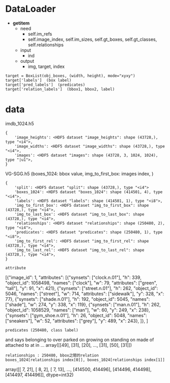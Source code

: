 # DataLoader
- __getitem__
	- need
		- self.im_refs
		- self.image_index, self.im_sizes, self.gt_boxes, self.gt_classes, self.relationships
	- input
		- ind
	- output 
		- img, target, index
```
target = BoxList(obj_boxes, (width, height), mode="xyxy")
target['labels']  (box label)
target['pred_labels']  (predicates)
target['relation_labels']  (bbox1, bbox2, label)
```

# data

imdb_1024.h5 
```
{
	'image_heights': <HDF5 dataset "image_heights": shape (43728,), type "<i4">, 
	'image_widths': <HDF5 dataset "image_widths": shape (43728,), type "<i4">, 
	'images': <HDF5 dataset "images": shape (43728, 3, 1024, 1024), type "|u1">, 
}
```
VG-SGG.h5 (boxes_1024: bbox value, img_to_first_box: images index, )
```
{
	'split': <HDF5 dataset "split": shape (43728,), type "<i4">
	'boxes_1024': <HDF5 dataset "boxes_1024": shape (414501, 4), type "<i4">, 
	'labels': <HDF5 dataset "labels": shape (414501, 1), type "<i8">, 
	'img_to_first_box': <HDF5 dataset "img_to_first_box": shape (43728,), type "<i4">, 
	'img_to_last_box': <HDF5 dataset "img_to_last_box": shape (43728,), type "<i4">, 
	'relationships': <HDF5 dataset "relationships": shape (250480, 2), type "<i4">, 
	'predicates': <HDF5 dataset "predicates": shape (250480, 1), type "<i8">, 
	'img_to_first_rel': <HDF5 dataset "img_to_first_rel": shape (43728,), type "<i4">, 
	'img_to_last_rel': <HDF5 dataset "img_to_last_rel": shape (43728,), type "<i4">, 
}
```

```
attribute
```
[{"image_id": 1, "attributes": [{"synsets": ["clock.n.01"], "h": 339, "object_id": 1058498, "names": ["clock"], "w": 79, "attributes": ["green", "tall"], "y": 91, "x": 421}, {"synsets": ["street.n.01"], "h": 262, "object_id": 5046, "names": ["street"], "w": 714, "attributes": ["sidewalk"], "y": 328, "x": 77}, {"synsets": ["shade.n.01"], "h": 192, "object_id": 5045, "names": ["shade"], "w": 274, "y": 338, "x": 119}, {"synsets": ["man.n.01"], "h": 262, "object_id": 1058529, "names": ["man"], "w": 60, "y": 249, "x": 238}, {"synsets": ["gym_shoe.n.01"], "h": 26, "object_id": 5048, "names": ["sneakers"], "w": 52, "attributes": ["grey"], "y": 489, "x": 243}, ]}, ]
```
predicates (250480, class label)
```
and
says
belonging to
over
parked on
growing on
standing on
made of
attached to
at
in
...
array([[49],
       [31],
       [20],
       ...,
       [31],
       [50],
       [31]])
```
relationships : 250480, bbox之間的relation
boxes_1024[relationships index[0]], boxes_1024[relationships index[1]]
```
array([[     7,     21],
       [     8,      2],
       [     7,     13],
       ...,
       [414500, 414496],
       [414496, 414498],
       [414497, 414496]], dtype=int32)
```